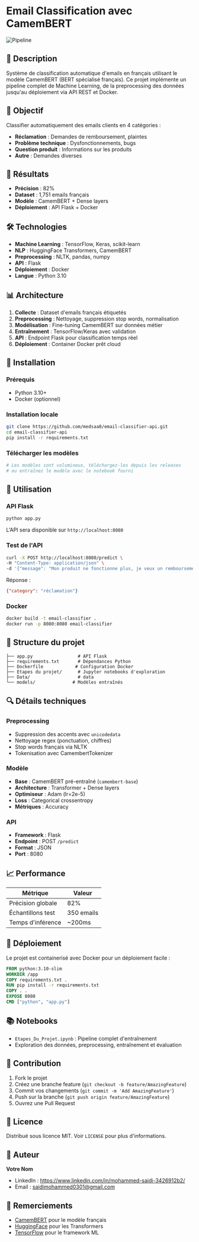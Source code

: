 # Email Classification avec CamemBERT

![Pipeline](docs/images/pipeline.png)

## 📌 Description

Système de classification automatique d'emails en français utilisant le modèle CamemBERT (BERT spécialisé français). Ce projet implémente un pipeline complet de Machine Learning, de la preprocessing des données jusqu'au déploiement via API REST et Docker.

## 🎯 Objectif

Classifier automatiquement des emails clients en 4 catégories :
- **Réclamation** : Demandes de remboursement, plaintes
- **Problème technique** : Dysfonctionnements, bugs
- **Question produit** : Informations sur les produits
- **Autre** : Demandes diverses

## 🚀 Résultats

- **Précision** : 82%
- **Dataset** : 1,751 emails français
- **Modèle** : CamemBERT + Dense layers
- **Déploiement** : API Flask + Docker

## 🛠️ Technologies

- **Machine Learning** : TensorFlow, Keras, scikit-learn
- **NLP** : HuggingFace Transformers, CamemBERT
- **Preprocessing** : NLTK, pandas, numpy
- **API** : Flask
- **Déploiement** : Docker
- **Langue** : Python 3.10

## 📊 Architecture

1. **Collecte** : Dataset d'emails français étiquetés
2. **Preprocessing** : Nettoyage, suppression stop words, normalisation
3. **Modélisation** : Fine-tuning CamemBERT sur données métier
4. **Entraînement** : TensorFlow/Keras avec validation
5. **API** : Endpoint Flask pour classification temps réel
6. **Déploiement** : Container Docker prêt cloud

## 🔧 Installation

### Prérequis
- Python 3.10+
- Docker (optionnel)

### Installation locale
```bash
git clone https://github.com/medsaa0/email-classifier-api.git
cd email-classifier-api
pip install -r requirements.txt
```

### Télécharger les modèles
```bash
# Les modèles sont volumineux, téléchargez-les depuis les releases
# ou entraînez le modèle avec le notebook fourni
```

## 🚀 Utilisation

### API Flask
```bash
python app.py
```

L'API sera disponible sur `http://localhost:8080`

### Test de l'API
```bash
curl -X POST http://localhost:8080/predict \
-H "Content-Type: application/json" \
-d '{"message": "Mon produit ne fonctionne plus, je veux un remboursement"}'
```

Réponse :
```json
{"category": "réclamation"}
```

### Docker
```bash
docker build -t email-classifier .
docker run -p 8080:8080 email-classifier
```

## 📁 Structure du projet

```
├── app.py                 # API Flask
├── requirements.txt       # Dépendances Python
├── Dockerfile            # Configuration Docker
├── Etapes du projet/      # Jupyter notebooks d'exploration
├── Data/                  # data
└── models/              # Modèles entraînés
```

## 🔍 Détails techniques

### Preprocessing
- Suppression des accents avec `unicodedata`
- Nettoyage regex (ponctuation, chiffres)
- Stop words français via NLTK
- Tokenisation avec CamembertTokenizer

### Modèle
- **Base** : CamemBERT pré-entraîné (`camembert-base`)
- **Architecture** : Transformer + Dense layers
- **Optimiseur** : Adam (lr=2e-5)
- **Loss** : Categorical crossentropy
- **Métriques** : Accuracy

### API
- **Framework** : Flask
- **Endpoint** : POST `/predict`
- **Format** : JSON
- **Port** : 8080

## 📈 Performance

| Métrique | Valeur |
|----------|---------|
| Précision globale | 82% |
| Échantillons test | 350 emails |
| Temps d'inférence | ~200ms |

## 🐳 Déploiement

Le projet est containerisé avec Docker pour un déploiement facile :

```dockerfile
FROM python:3.10-slim
WORKDIR /app
COPY requirements.txt .
RUN pip install -r requirements.txt
COPY . .
EXPOSE 8080
CMD ["python", "app.py"]
```

## 📚 Notebooks

- `Etapes_Du_Projet.ipynb` : Pipeline complet d'entraînement
- Exploration des données, preprocessing, entraînement et évaluation

## 🤝 Contribution

1. Fork le projet
2. Créez une branche feature (`git checkout -b feature/AmazingFeature`)
3. Commit vos changements (`git commit -m 'Add AmazingFeature'`)
4. Push sur la branche (`git push origin feature/AmazingFeature`)
5. Ouvrez une Pull Request

## 📄 Licence

Distribué sous licence MIT. Voir `LICENSE` pour plus d'informations.

## 👤 Auteur

**Votre Nom**
- LinkedIn : https://www.linkedin.com/in/mohammed-saidi-3426912b2/
- Email : saidimohammed0301@gmail.com

## 🙏 Remerciements

- [CamemBERT](https://camembert-model.fr/) pour le modèle français
- [HuggingFace](https://huggingface.co/) pour les Transformers
- [TensorFlow](https://tensorflow.org/) pour le framework ML
